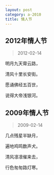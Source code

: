 ```yaml
---
layout: post
category: a-2010
title: 情人节
---
```


## 2012年情人节 ##

> 2012-02-14

明月九天霄云路，

清风十里长安街。

愿诵佛经五百世，

说得大帝浅银河。

## 2009年情人节 ##

> 2009-02-14

几点残星半缺月，

遍地鸡鸣数声犬。

清风凛凛催来去，

行色匆匆路灯寒。

